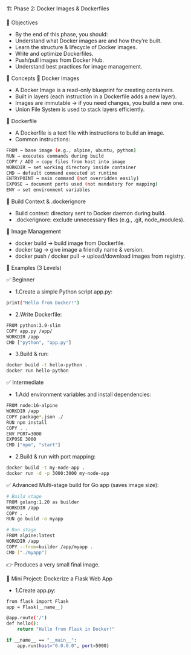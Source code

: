 🏗 Phase 2: Docker Images & Dockerfiles

🎯 Objectives
- By the end of this phase, you should:
- Understand what Docker images are and how they’re built.
- Learn the structure & lifecycle of Docker images.
- Write and optimize Dockerfiles.
- Push/pull images from Docker Hub.
- Understand best practices for image management.

📘 Concepts
🔹 Docker Images
- A Docker Image is a read-only blueprint for creating containers.
- Built in layers (each instruction in a Dockerfile adds a new layer).
- Images are immutable → if you need changes, you build a new one.
- Union File System is used to stack layers efficiently.

🔹 Dockerfile
- A Dockerfile is a text file with instructions to build an image.
- Common instructions:
```bash
FROM → base image (e.g., alpine, ubuntu, python)
RUN → executes commands during build
COPY / ADD → copy files from host into image
WORKDIR → set working directory inside container
CMD → default command executed at runtime
ENTRYPOINT → main command (not overridden easily)
EXPOSE → document ports used (not mandatory for mapping)
ENV → set environment variables
```
🔹 Build Context & .dockerignore
- Build context: directory sent to Docker daemon during build.
- .dockerignore: exclude unnecessary files (e.g., .git, node_modules).

🔹 Image Management
- docker build → build image from Dockerfile.
- docker tag → give image a friendly name & version.
- docker push / docker pull → upload/download images from registry.

🧪 Examples (3 Levels)

✅ Beginner
- 1.Create a simple Python script app.py:
```bash
print("Hello from Docker!")
```
- 2.Write Dockerfile:
```bash
FROM python:3.9-slim
COPY app.py /app/
WORKDIR /app
CMD ["python", "app.py"]
```
- 3.Build & run:
```bash
docker build -t hello-python .
docker run hello-python
```

✅ Intermediate
- 1.Add environment variables and install dependencies:
```bash
FROM node:16-alpine
WORKDIR /app
COPY package*.json ./
RUN npm install
COPY . .
ENV PORT=3000
EXPOSE 3000
CMD ["npm", "start"]
```
- 2.Build & run with port mapping:
```bash
docker build -t my-node-app .
docker run -d -p 3000:3000 my-node-app
```

✅ Advanced
Multi-stage build for Go app (saves image size):
```bash
# Build stage
FROM golang:1.20 as builder
WORKDIR /app
COPY . .
RUN go build -o myapp

# Run stage
FROM alpine:latest
WORKDIR /app
COPY --from=builder /app/myapp .
CMD ["./myapp"]
```

👉 Produces a very small final image.

💼 Mini Project: Dockerize a Flask Web App

- 1.Create app.py:
```bash  
from flask import Flask
app = Flask(__name__)

@app.route('/')
def hello():
    return "Hello from Flask in Docker!"

if __name__ == "__main__":
    app.run(host="0.0.0.0", port=5000)
```